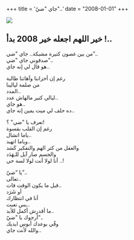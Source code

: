 +++
title = 'جاي "ضيّ"..'
date = "2008-01-01"
+++

[![](https://blogger.googleusercontent.com/img/b/R29vZ2xl/AVvXsEiuCdzm4FrDJ8FSvfpJ-fClaXHl9Lw2YFV3dp2h8a21L9kBNoiDElyrVAm6Qrr6J29W2zO_mUdRP2lXTBGjd9u3HPnMddF03QBQqGrA9K2XDoJ-Q-tNkMensexJulDwy0G601zzJQ/s400/sunRise.jpg)](https://blogger.googleusercontent.com/img/b/R29vZ2xl/AVvXsEiuCdzm4FrDJ8FSvfpJ-fClaXHl9Lw2YFV3dp2h8a21L9kBNoiDElyrVAm6Qrr6J29W2zO_mUdRP2lXTBGjd9u3HPnMddF03QBQqGrA9K2XDoJ-Q-tNkMensexJulDwy0G601zzJQ/s1600-h/sunRise.jpg)  

  
خير اللهم اجعله خير 2008 بدأ !..  
----  
  
من بين غصون كتيرة مشبكة.. جاي "ضي”..  
صدقوني جاي "ضي”..  
هو قال لي إنه جاي..  
  
رغم إن أحزاننا وآهاتنا طالبة  
من ضلمة ليالينا  
المدد..  
ليالي كتير مالهاش عدد..  
هو جاي..  
ده حلف لي ميت يمين إنه جاي..  
  
تعرف يا "ضي" ؟!  
رغم إن القلب بقسوة  
ياما اتشال..  
وياما اتهبد..  
والعقل من كتر الهم والتفكير كَسَد  
والجسم صار آيل للـهَدَد  
أنا لولا أنت لولا لسة حي ..!  
  
يا “ضيّ”..  
تعالى..  
قبل ما يكون الوقت فات..  
أو شَرَد  
أنا في انتظارك  
بس تعبت..  
ما أقدرش أكمل للأبد..  
أرجوك يا "ضيّ"..  
وفّي بوعدك أبوس ايديك  
والله لأنت جاي..
